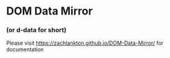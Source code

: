 # DOM Data Mirror 
### (or d-data for short)

Please visit https://zachlankton.github.io/DOM-Data-Mirror/ for documentation
